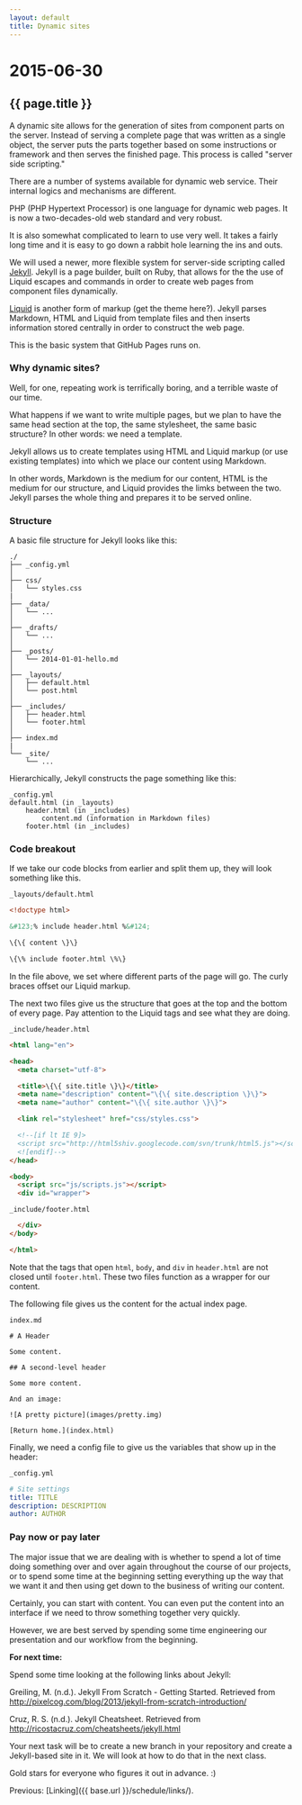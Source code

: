 ```yaml
---
layout: default
title: Dynamic sites
---
```


# 2015-06-30
## {{ page.title }}

A dynamic site allows for the generation of sites from component parts on the server. 
Instead of serving a complete page that was written as a single object, the server puts the parts together based on some instructions or framework and then serves the finished page.
This process is called "server side scripting."

There are a number of systems available for dynamic web service. 
Their internal logics and mechanisms are different. 

PHP (PHP Hypertext Processor) is one language for dynamic web pages. 
It is now a two-decades-old web standard and very robust. 

It is also somewhat complicated to learn to use very well. 
It takes a fairly long time and it is easy to go down a rabbit hole learning the ins and outs. 

We will used a newer, more flexible system for server-side scripting called <a href="http://jekyllrb.com/" target="_blank">Jekyll</a>. 
Jekyll is a page builder, built on Ruby, that allows for the the use of Liquid escapes and commands in order to create web pages from component files dynamically. 

<a href="http://liquidmarkup.org/" target="_blank">Liquid</a> is another form of markup (get the theme here?). 
Jekyll parses Markdown, HTML and Liquid from template files and then inserts information stored centrally in order to construct the web page. 

This is the basic system that GitHub Pages runs on. 

### Why dynamic sites? 

Well, for one, repeating work is terrifically boring, and a terrible waste of our time.  

What happens if we want to write multiple pages, but we plan to have the same head section at the top, the same stylesheet, the same basic structure? In other words: we need a template. 

Jekyll allows us to create templates using HTML and Liquid markup (or use existing templates) into which we place our content using Markdown. 

In other words, Markdown is the medium for our content, HTML is the medium for our structure, and Liquid provides the limks between the two. 
Jekyll parses the whole thing and prepares it to be served online. 

### Structure

A basic file structure for Jekyll looks like this:

```
./
├── _config.yml
│
├── css/
│   └── styles.css
|
├── _data/
│   └── ...
│
├── _drafts/
│   └── ...
│
├── _posts/
│   └── 2014-01-01-hello.md
│
├── _layouts/
│   ├── default.html
│   └── post.html
│
├── _includes/             
│   ├── header.html
│   └── footer.html
│
├── index.md
|
└── _site/
    └── ...
```

Hierarchically, Jekyll constructs the page something like this:

```
_config.yml
default.html (in _layouts)
	header.html (in _includes)
		content.md (information in Markdown files)
	footer.html (in _includes)
```

### Code breakout

If we take our code blocks from earlier and split them up, they will look something like this.

`_layouts/default.html`

```html
<!doctype html>

&#123;% include header.html %&#124;

\{\{ content \}\}

\{\% include footer.html \%\}
```
In the file above, we set where different parts of the page will go. 
The curly braces offset our Liquid markup.

The next two files give us the structure that goes at the top and the bottom of every page. 
Pay attention to the Liquid tags and see what they are doing. 

`_include/header.html`

```html
<html lang="en">

<head>
  <meta charset="utf-8">

  <title>\{\{ site.title \}\}</title>
  <meta name="description" content="\{\{ site.description \}\}">
  <meta name="author" content="\{\{ site.author \}\}">

  <link rel="stylesheet" href="css/styles.css">

  <!--[if lt IE 9]>
  <script src="http://html5shiv.googlecode.com/svn/trunk/html5.js"></script>
  <![endif]-->
</head>

<body>
  <script src="js/scripts.js"></script>
  <div id="wrapper">
```

`_include/footer.html`

```html
  </div>
</body>

</html>
```

Note that the tags that open `html`, `body`, and `div` in `header.html` are not closed until `footer.html`.
These two files function as a wrapper for our content.

The following file gives us the content for the actual index page. 

`index.md`

```
# A Header

Some content.

## A second-level header

Some more content.

And an image: 

![A pretty picture](images/pretty.img)

[Return home.](index.html)
```

Finally, we need a config file to give us the variables that show up in the header:

`_config.yml`

```yaml
# Site settings
title: TITLE
description: DESCRIPTION
author: AUTHOR
```

### Pay now or pay later

The major issue that we are dealing with is whether to spend a lot of time doing something over and over again throughout the course of our projects, or to spend some time at the beginning setting everything up the way that we want it and then using get down to the business of writing our content.

Certainly, you can start with content. 
You can even put the content into an interface if we need to throw something together very quickly. 

However, we are best served by spending some time engineering our presentation and our workflow from the beginning. 

**For next time:**

Spend some time looking at the following links about Jekyll:

Greiling, M. (n.d.). Jekyll From Scratch - Getting Started. Retrieved from http://pixelcog.com/blog/2013/jekyll-from-scratch-introduction/

Cruz, R. S. (n.d.). Jekyll Cheatsheet. Retrieved from http://ricostacruz.com/cheatsheets/jekyll.html

Your next task will be to create a new branch in your repository and create a Jekyll-based site in it. 
We will look at how to do that in the next class. 

Gold stars for everyone who figures it out in advance. :) 

Previous: [Linking](\{\{ base.url \}\}/schedule/links/). 
